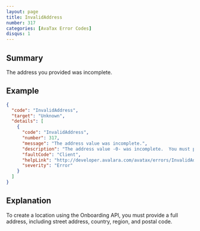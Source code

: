 ```yaml
---
layout: page
title: InvalidAddress
number: 317
categories: [AvaTax Error Codes]
disqus: 1
---
```


## Summary

The address you provided was incomplete.

## Example

```json
{
  "code": "InvalidAddress",
  "target": "Unknown",
  "details": [
    {
      "code": "InvalidAddress",
      "number": 317,
      "message": "The address value was incomplete.",
      "description": "The address value -0- was incomplete.  You must provide either a valid line + region + country + postal code.",
      "faultCode": "Client",
      "helpLink": "http://developer.avalara.com/avatax/errors/InvalidAddress",
      "severity": "Error"
    }
  ]
}
```

## Explanation

To create a location using the Onboarding API, you must provide a full address, including street address, country, region, and postal code.
